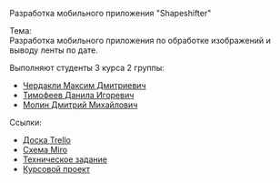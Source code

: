 Разработка мобильного приложения "Shapeshifter"

Тема:<br/>
Разработка мобильного приложения по обработке изображений и выводу ленты по дате.

Выполняют студенты 3 курса 2 группы:
* [Чердакли Максим Дмитриевич](https://github.com/maximcherd)
* [Тимофеев Данила Игоревич](https://github.com/BigBoobsLover)
* [Молин Дмитрий Михайлович](https://github.com/ItsMeEnuma)

Ссылки:
* [Доска Trello](https://trello.com/b/pED5NU3S/%D0%BF%D1%80%D0%B8%D0%BB%D0%BE%D0%B6%D0%B5%D0%BD%D0%B8%D0%B5-shapeshifter)
* [Схема Miro](https://miro.com/app/board/uXjVODn7J1s=/?invite_link_id=966092150171)
* [Техническое задание](https://github.com/maximcherd/TP-2-1/blob/main/Documents/Tekhnicheskoe_zadanie.pdf)
* [Курсовой проект](https://github.com/maximcherd/TP-2-1/blob/main/Documents/Kursovoy_proyekt.pdf)
